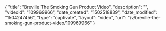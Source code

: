 {
    "title": "Breville The Smoking Gun Product Video",
    "description": "",
    "videoid": "109969966",
    "date_created": "1502518839",
    "date_modified": "1504247456",
    "type": "captivate",
    "layout": "video",
    "url": "\/v\/breville-the-smoking-gun-product-video\/109969966"
}